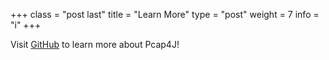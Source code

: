 +++
class = "post last"
title = "Learn More"
type = "post"
weight = 7
info = "i"
+++

Visit [GitHub](https://github.com/kaitoy/pcap4j) to learn more about Pcap4J!
